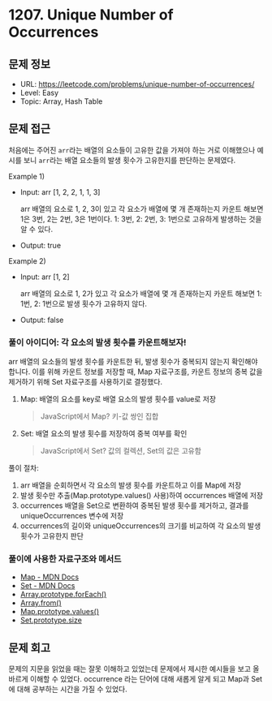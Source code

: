 # 1207. Unique Number of Occurrences

## 문제 정보

- URL: https://leetcode.com/problems/unique-number-of-occurrences/
- Level: Easy
- Topic: Array, Hash Table

## 문제 접근

처음에는 주어진 `arr`라는 배열의 요소들이 고유한 값을 가져야 하는 거로 이해했으나 예시를 보니 `arr`라는 배열 요소들의 발생 횟수가 고유한지를 판단하는 문제였다.

Example 1)

- Input: arr [1, 2, 2, 1, 1, 3]

  arr 배열의 요소로 1, 2, 3이 있고 각 요소가 배열에 몇 개 존재하는지 카운트 해보면 1은 3번, 2는 2번, 3은 1번이다. 1: 3번, 2: 2번, 3: 1번으로 고유하게 발생하는 것을 알 수 있다.

- Output: true

Example 2)

- Input: arr [1, 2]

  arr 배열의 요소로 1, 2가 있고 각 요소가 배열에 몇 개 존재하는지 카운트 해보면 1: 1번, 2: 1번으로 발생 횟수가 고유하지 않다.

- Output: false

### 풀이 아이디어: 각 요소의 발생 횟수를 카운트해보자!

arr 배열의 요소들의 발생 횟수를 카운트한 뒤, 발생 횟수가 중복되지 않는지 확인해야 합니다. 이를 위해 카운트 정보를 저장할 때, Map 자료구조를, 카운트 정보의 중복 값을 제거하기 위해 Set 자료구조를 사용하기로 결정했다.

1. Map: 배열의 요소를 key로 배열 요소의 발생 횟수를 value로 저장
   > JavaScript에서 Map? 키-값 쌍인 집합
2. Set: 배열 요소의 발생 횟수를 저장하여 중복 여부를 확인
   > JavaScript에서 Set? 값의 컬렉션, Set의 값은 고유함

풀이 절차:

1. arr 배열을 순회하면서 각 요소의 발생 횟수를 카운트하고 이를 Map에 저장
2. 발생 횟수만 추출(Map.prototype.values() 사용)하여 occurrences 배열에 저장
3. occurrences 배열을 Set으로 변환하여 중복된 발생 횟수를 제거하고, 결과를 uniqueOccurrences 변수에 저장
4. occurrences의 길이와 uniqueOccurrences의 크기를 비교하여 각 요소의 발생 횟수가 고유한지 판단

### 풀이에 사용한 자료구조와 메서드

- [Map - MDN Docs](https://developer.mozilla.org/ko/docs/Web/JavaScript/Reference/Global_Objects/Map)
- [Set - MDN Docs](https://developer.mozilla.org/ko/docs/Web/JavaScript/Reference/Global_Objects/Set)
- [Array.prototype.forEach()](https://developer.mozilla.org/ko/docs/Web/JavaScript/Reference/Global_Objects/Array/forEach)
- [Array.from()](https://developer.mozilla.org/ko/docs/Web/JavaScript/Reference/Global_Objects/Array/from)
- [Map.prototype.values()](https://developer.mozilla.org/ko/docs/Web/JavaScript/Reference/Global_Objects/Map/values)
- [Set.prototype.size](https://developer.mozilla.org/ko/docs/Web/JavaScript/Reference/Global_Objects/Set/size)

## 문제 회고

문제의 지문을 읽었을 때는 잘못 이해하고 있었는데 문제에서 제시한 예시들을 보고 올바르게 이해할 수 있었다. occurrence 라는 단어에 대해 새롭게 알게 되고 Map과 Set에 대해 공부하는 시간을 가질 수 있었다.
